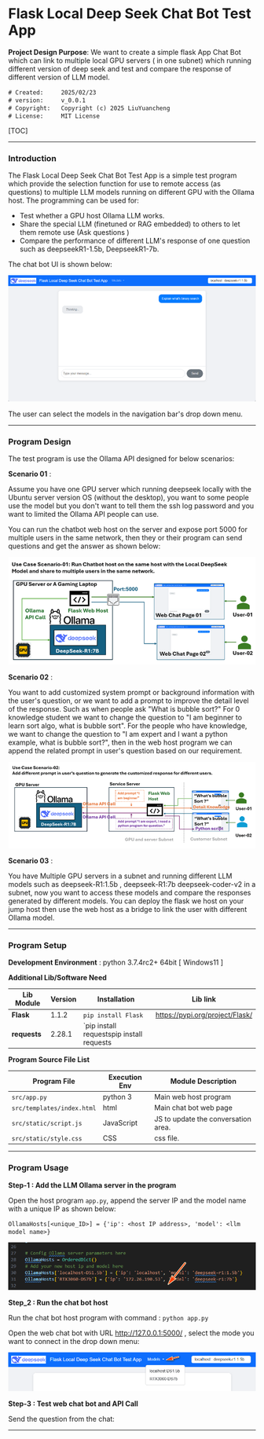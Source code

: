 # Flask Local Deep Seek Chat Bot Test App

**Project Design Purpose**:  We want to create a simple flask App Chat Bot  which can link to multiple local GPU servers ( in one subnet) which running different version of deep seek and test and compare the response of different version of LLM model.

```
# Created:     2025/02/23
# version:     v_0.0.1
# Copyright:   Copyright (c) 2025 LiuYuancheng
# License:     MIT License
```

[TOC]

------

### Introduction

The Flask Local Deep Seek Chat Bot Test App is a simple test program which provide the selection function for use to remote access (as questions) to multiple LLM models running on different GPU with the Ollama host. The programming can be used for: 

- Test whether a GPU host Ollama LLM works.
- Share the special LLM (finetuned or RAG embedded) to others to let them remote use (Ask questions )
- Compare the performance of different LLM's response of one question such as deepseekR1-1.5b, DeepseekR1-7b. 

The chat bot UI is shown below:

![](doc/img/s_03.png)

The user can select the models in the navigation bar's drop down menu. 



------

### Program Design

The test program is use the Ollama API designed for below scenarios:

**Scenario 01** : 

Assume you have one GPU server which running deepseek locally with the Ubuntu server version OS (without the desktop), you want to some people use the model but you don't want to tell them the ssh log password and you want to limited the Ollama API people can use. 

You can run the chatbot web host on the server and expose port 5000 for multiple users in the same network, then they or their program can send questions and get the answer as shown below:

![](doc/img/s_04.png)

**Scenario 02** :

You want to add customized system prompt or background information with the user's question, or we want to add a prompt to improve the detail level of the response. Such as when people ask "What is bubble sort?" For 0 knowledge student we want to change the question to "I am beginner to learn sort algo, what is bubble sort". For the people who have knowledge, we want to change the question to "I am expert and I want a python example, what is bubble sort?", then in the web host program we can append the related prompt in user's question based on our requirement. 

![](doc/img/s_05.png)

**Scenario 03** :

You have Multiple GPU servers in a subnet and running different LLM models such as deepseek-R1:1.5b , deepseek-R1:7b deepseek-coder-v2 in a subnet, now you want to access these models and compare the responses generated by different models. You can deploy the flask we host on your jump host then use the web host as a bridge to link the user with different Ollama model.



 

------

### Program Setup

**Development Environment** : python 3.7.4rc2+ 64bit [ Windows11 ]

**Additional Lib/Software Need** 

| Lib Module   | Version | Installation                              | Lib link                        |
| ------------ | ------- | ----------------------------------------- | ------------------------------- |
| **Flask**    | 1.1.2   | `pip install Flask`                       | https://pypi.org/project/Flask/ |
| **requests** | 2.28.1  | `pip install requestspip install requests |                                 |

**Program Source File List** 

| Program File               | Execution Env | Module Description                  |
| -------------------------- | ------------- | ----------------------------------- |
| `src/app.py`               | python 3      | Main web host program               |
| `src/templates/index.html` | html          | Main chat bot web page              |
| `src/static/script.js`     | JavaScript    | JS to update the conversation area. |
| `src/static/style.css`     | CSS           | css file.                           |



------

### Program Usage

**Step-1 : Add the LLM Ollama server in the program** 

Open the host program `app.py`, append the server IP and the model name with a unique IP as shown below:

```
OllamaHosts[<unique_ID>] = {'ip': <host IP address>, 'model': <llm model name>}
```

![](doc/img/s_07.png)



**Step_2 : Run the chat bot host**  

Run the chat bot host program with command : `python app.py`

Open the web chat bot with URL  http://127.0.0.1:5000/ , select the mode you want to connect in the drop down menu:

![](doc/img/s_08.png)

**Step-3 : Test web chat bot and API Call** 

Send the question from the chat:















------

> 